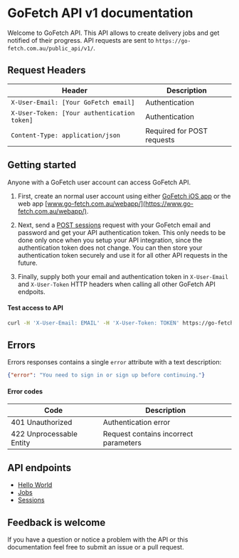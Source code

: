 # GoFetch API v1 documentation

Welcome to GoFetch API. This API allows to create delivery jobs and get notified of their progress. API requests are sent to `https://go-fetch.com.au/public_api/v1/`.

## Request Headers

| Header | Description |
| --- | --- |
| `X-User-Email: [Your GoFetch email]` | Authentication |
| `X-User-Token: [Your authentication token]` | Authentication |
| `Content-Type: application/json` | Required for POST requests |

## Getting started

Anyone with a GoFetch user account can access GoFetch API.

1. First, create an normal user account using either [GoFetch iOS app](https://itunes.apple.com/au/app/gofetch/id1045358128?mt=8) or the web app [www.go-fetch.com.au/webapp/](https://www.go-fetch.com.au/webapp/).

1. Next, send a [POST sessions](endpoints/sessions.md#create) request with your GoFetch email and password and get your API authentication token. This only needs to be done only once when you setup your API integration, since the authentication token does not change. You can then store your authentication token securely and use it for all other API requests in the future.

1. Finally, supply both your email and authentication token in `X-User-Email` and `X-User-Token` HTTP headers when calling all other GoFetch API endpoits.

#### Test access to API


```bash
curl -H 'X-User-Email: EMAIL' -H 'X-User-Token: TOKEN' https://go-fetch.com.au/public_api/v1/hello_world
```

## Errors

Errors responses contains a single `error` attribute with a text description:

```JSON
{"error": "You need to sign in or sign up before continuing."}
```

#### Error codes

| Code | Description |
| --- | --- |
| 401 Unauthorized | Authentication error |
| 422 Unprocessable Entity | Request contains incorrect parameters |

## API endpoints

* [Hello World](endpoints/hello_world.md)
* [Jobs](endpoints/jobs.md)
* [Sessions](endpoints/sessions.md)

## Feedback is welcome

If you have a question or notice a problem with the API or this documentation feel free to submit an issue or a pull request.

